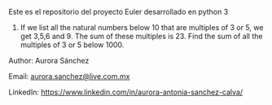 Este es el repositorio del proyecto Euler desarrollado en python 3

1.  If we list all the natural numbers below 10 that are multiples of 3 or 5, we get 3,5,6 and 9. The sum of these multiples is 23.
Find the sum of all the multiples of 3 or 5 below 1000.

Author: Aurora Sánchez

Email: aurora.sanchez@live.com.mx

LinkedIn: https://www.linkedin.com/in/aurora-antonia-sanchez-calva/